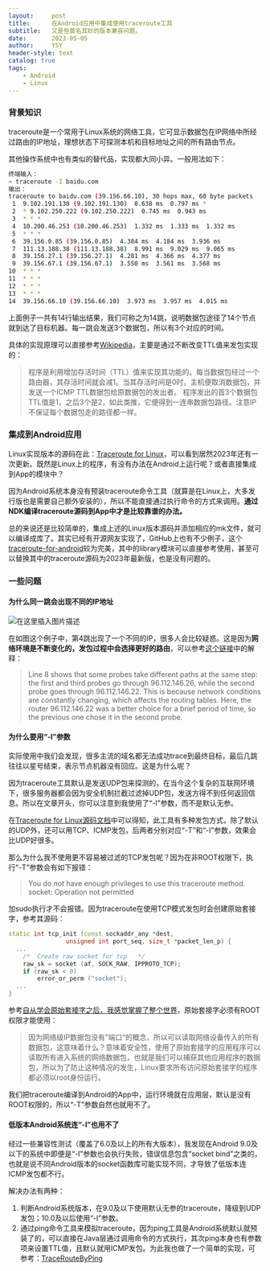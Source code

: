 ```yaml
---
layout:     post
title:      在Android应用中集成使用traceroute工具
subtitle:   又是些莫名其妙的版本兼容问题。
date:       2023-05-05
author:     YSY
header-style: text
catalog: true
tags:
    - Android
    - Linux
---
```


### 背景知识

traceroute是一个常用于Linux系统的网络工具，它可显示数据包在IP网络中所经过路由的IP地址，理想状态下可探测本机和目标地址之间的所有路由节点。

其他操作系统中也有类似的替代品，实现都大同小异。一般用法如下：

```bash
终端输入：
~ traceroute -I baidu.com
输出：
traceroute to baidu.com (39.156.66.10), 30 hops max, 60 byte packets
 1  9.102.191.130 (9.102.191.130)  0.638 ms  0.797 ms *
 2  * 9.102.250.222 (9.102.250.222)  0.745 ms  0.943 ms
 3  * * *
 4  10.200.46.253 (10.200.46.253)  1.332 ms  1.333 ms  1.332 ms
 5  * * *
 6  39.156.0.85 (39.156.0.85)  4.384 ms  4.184 ms  3.936 ms
 7  111.13.188.38 (111.13.188.38)  8.991 ms  9.029 ms  9.065 ms
 8  39.156.27.1 (39.156.27.1)  4.281 ms  4.366 ms  4.377 ms
 9  39.156.67.1 (39.156.67.1)  3.550 ms  3.561 ms  3.568 ms
10  * * *
11  * * *
12  * * *
13  * * *
14  39.156.66.10 (39.156.66.10)  3.973 ms  3.957 ms  4.015 ms
```

上面例子一共有14行输出结果，我们可称之为14跳，说明数据包途径了14个节点就到达了目标机器。每一跳会发送3个数据包，所以有3个对应的时间。

具体的实现原理可以直接参考[Wikipedia](https://zh.wikipedia.org/wiki/Traceroute)，主要是通过不断改变TTL值来发包实现的：

> 程序是利用增加存活时间（TTL）值来实现其功能的。每当数据包经过一个路由器，其存活时间就会减1。当其存活时间是0时，主机便取消数据包，并发送一个ICMP TTL数据包给原数据包的发出者。
> 程序发出的首3个数据包TTL值是1，之后3个是2，如此类推，它便得到一连串数据包路径。注意IP不保证每个数据包走的路径都一样。

### 集成到Android应用

Linux实现版本的源码在此：[Traceroute for Linux](https://sourceforge.net/projects/traceroute/files/traceroute/)，可以看到居然2023年还有一次更新。既然是Linux上的程序，有没有办法在Android上运行呢？或者直接集成到App的模块中？

因为Android系统本身没有预装traceroute命令工具（就算是在Linux上，大多发行版也是需要自己额外安装的），所以不能直接通过执行命令的方式来调用。**通过NDK编译traceroute源码到App中才是比较靠谱的办法。**

总的来说还是比较简单的，集成上述的Linux版本源码并添加相应的mk文件，就可以编译成库了。其实已经有开源网友实现了，GitHub上也有不少例子，这个[traceroute-for-android](https://github.com/wangjing53406/traceroute-for-android)较为完美，其中的library模块可以直接参考使用，甚至可以替换其中的traceroute源码为2023年最新版，也是没有问题的。

### 一些问题

#### 为什么同一跳会出现不同的IP地址

![在这里插入图片描述](https://imgconvert.csdnimg.cn/b04cf6079ba04e7eb960c293d45fe951.png)

在如图这个例子中，第4跳出现了一个不同的IP，很多人会比较疑惑。这是因为**网络环境是不断变化的，发包过程中会选择更好的路由**，可以参考[这个链接](https://www.baeldung.com/linux/traceroute-three-stars)中的解释：

> Line 8 shows that some probes take different paths at the same step: the first and third probes go through 96.112.146.26, while the second probe goes through 96.112.146.22. This is because network conditions are constantly changing, which affects the routing tables. Here, the router 96.112.146.22 was a better choice for a brief period of time, so the previous one chose it in the second probe.

#### 为什么要用“-I”参数

实际使用中我们会发现，很多主流的域名都无法成功trace到最终目标，最后几跳往往以星号结束，表示节点机器没有回应。这是为什么呢？

因为traceroute工具默认是发送UDP包来探测的，在当今这个复杂的互联网环境下，很多服务器都会因为安全机制拦截过滤掉UDP包，发送方得不到任何返回信息。所以在文章开头，你可以注意到我使用了“-I”参数，而不是默认无参。

在[Traceroute for Linux源码文档](https://traceroute.sourceforge.net/)中可以得知，此工具有多种发包方式，除了默认的UDP外，还可以用TCP、ICMP发包，后两者分别对应“-T”和“-I”参数，效果会比UDP好很多。

那么为什么我不使用更不容易被过滤的TCP发包呢？因为在非ROOT权限下，执行“-T”参数会有如下报错：

> You do not have enough privileges to use this traceroute method.
> socket: Operation not permitted

加sudo执行才不会报错。因为traceroute在使用TCP模式发包时会创建原始套接字，参考其源码：

```cpp
static int tcp_init (const sockaddr_any *dest,
			    unsigned int port_seq, size_t *packet_len_p) {
  ...
	/*  Create raw socket for tcp   */
	raw_sk = socket (af, SOCK_RAW, IPPROTO_TCP);
	if (raw_sk < 0)
		error_or_perm ("socket");
  ...
}
```

参考[自从学会原始套接字之后，我感觉掌握了整个世界](https://juejin.cn/post/6927974019421601806)，原始套接字必须有ROOT权限才能使用：

> 因为网络级IP数据包没有”端口“的概念，所以可以读取网络设备传入的所有数据包，这意味着什么？意味着安全性，使用了原始套接字的应用程序可以读取所有进入系统的网络数据包，也就是我们可以捕获其他应用程序的数据包，所以为了防止这种情况的发生，Linux要求所有访问原始套接字的程序都必须以root身份运行。

我们把traceroute编译到Android的App中，运行环境就在应用层，默认是没有ROOT权限的，所以“-T”参数自然也就用不了。

#### 低版本Android系统连“-I”也用不了

经过一些兼容性测试（覆盖了6.0及以上的所有大版本），我发现在Android 9.0及以下的系统中即便是“-I”参数也会执行失败，错误信息包含“socket bind”之类的，也就是说不同Android版本的socket函数库可能实现不同，才导致了低版本连ICMP发包都不行。

解决办法有两种：

1. 判断Android系统版本，在9.0及以下使用默认无参的traceroute，降级到UDP发包；10.0及以后使用“-I”参数。
2. 通过ping命令工具来模拟traceroute，因为ping工具是Android系统默认就预装了的，可以直接在Java层通过调用命令的方式执行，其次ping本身也有参数项来设置TTL值，且默认就用ICMP发包。为此我也做了一个简单的实现，可参考：[TraceRouteByPing](https://github.com/ysy950803/traceroute-for-android/blob/master/library/src/main/java/com/wandroid/traceroute/TraceRouteByPing.java)
